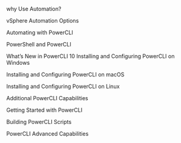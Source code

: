 why Use Automation?

vSphere Automation Options 

Automating with PowerCLI 

PowerShell and PowerCLI 

What’s New in PowerCLI 10 
 Installing and Configuring PowerCLI on Windows

 Installing and Configuring PowerCLI on macOS 

 Installing and Configuring PowerCLI on Linux 

 Additional PowerCLI Capabilities 

Getting Started with PowerCLI 

Building PowerCLI Scripts 

PowerCLI Advanced Capabilities